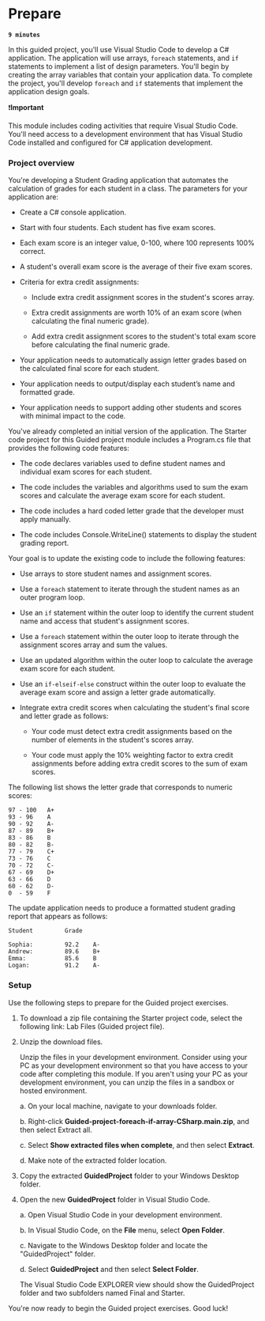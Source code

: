 # Prepare

**`9 minutes`**

In this guided project, you'll use Visual Studio Code to develop a C# application. The application will use arrays, `foreach` statements, and `if` statements to implement a list of design parameters. You'll begin by creating the array variables that contain your application data. To complete the project, you'll develop `foreach` and `if` statements that implement the application design goals.

❗**Important**

This module includes coding activities that require Visual Studio Code. You'll need access to a development environment that has Visual Studio Code installed and configured for C# application development.

### Project overview

You're developing a Student Grading application that automates the calculation of grades for each student in a class. The parameters for your application are:

- Create a C# console application.

- Start with four students. Each student has five exam scores.

- Each exam score is an integer value, 0-100, where 100 represents 100% correct.

- A student's overall exam score is the average of their five exam scores.

- Criteria for extra credit assignments:

     - Include extra credit assignment scores in the student's scores array.
     
     - Extra credit assignments are worth 10% of an exam score (when calculating the final numeric grade).
     
     - Add extra credit assignment scores to the student's total exam score before calculating the final numeric grade.

- Your application needs to automatically assign letter grades based on the calculated final score for each student.

- Your application needs to output/display each student’s name and formatted grade.

- Your application needs to support adding other students and scores with minimal impact to the code.

You've already completed an initial version of the application. The Starter code project for this Guided project module includes a Program.cs file that provides the following code features:


- The code declares variables used to define student names and individual exam scores for each student.

- The code includes the variables and algorithms used to sum the exam scores and calculate the average exam score for each student.

- The code includes a hard coded letter grade that the developer must apply manually.

- The code includes Console.WriteLine() statements to display the student grading report.

Your goal is to update the existing code to include the following features:

- Use arrays to store student names and assignment scores.

- Use a `foreach` statement to iterate through the student names as an outer program loop.

- Use an `if` statement within the outer loop to identify the current student name and access that student's assignment scores.

- Use a `foreach` statement within the outer loop to iterate through the assignment scores array and sum the values.

- Use an updated algorithm within the outer loop to calculate the average exam score for each student.

- Use an `if-elseif-else` construct within the outer loop to evaluate the average exam score and assign a letter grade automatically.

- Integrate extra credit scores when calculating the student's final score and letter grade as follows:

     
     - Your code must detect extra credit assignments based on the number of elements in the student's scores array.
     
     - Your code must apply the 10% weighting factor to extra credit assignments before adding extra credit scores to the sum of exam scores.

The following list shows the letter grade that corresponds to numeric scores:

```
97 - 100   A+
93 - 96    A
90 - 92    A-
87 - 89    B+
83 - 86    B
80 - 82    B-
77 - 79    C+
73 - 76    C
70 - 72    C-
67 - 69    D+
63 - 66    D
60 - 62    D-
0  - 59    F
```

The update application needs to produce a formatted student grading report that appears as follows:

```
Student         Grade

Sophia:         92.2    A-
Andrew:         89.6    B+
Emma:           85.6    B
Logan:          91.2    A-
```

### Setup

Use the following steps to prepare for the Guided project exercises.

1. To download a zip file containing the Starter project code, select the following link: Lab Files (Guided project file).

2. Unzip the download files.  

     Unzip the files in your development environment. Consider using your PC as your development environment so that you have access to your code after completing this module. If you aren't using your PC as your development environment, you can unzip the files in a sandbox or hosted environment.

     a. On your local machine, navigate to your downloads folder.
     
     b. Right-click **Guided-project-foreach-if-array-CSharp.main.zip**, and then select Extract all.
     
     c. Select **Show extracted files when complete**, and then select **Extract**.
     
     d. Make note of the extracted folder location.

3. Copy the extracted **GuidedProject** folder to your Windows Desktop folder.

4. Open the new **GuidedProject** folder in Visual Studio Code.

     a. Open Visual Studio Code in your development environment.
     
     b. In Visual Studio Code, on the **File** menu, select **Open Folder**.
     
     c. Navigate to the Windows Desktop folder and locate the "GuidedProject" folder.
     
     d. Select **GuidedProject** and then select **Select Folder**.

     The Visual Studio Code EXPLORER view should show the GuidedProject folder and two subfolders named Final and Starter.

You're now ready to begin the Guided project exercises. Good luck!